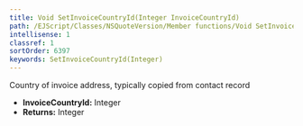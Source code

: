 ```yaml
---
title: Void SetInvoiceCountryId(Integer InvoiceCountryId)
path: /EJScript/Classes/NSQuoteVersion/Member functions/Void SetInvoiceCountryId(Integer p_0)
intellisense: 1
classref: 1
sortOrder: 6397
keywords: SetInvoiceCountryId(Integer)
---
```



Country of invoice address, typically copied from contact record



* **InvoiceCountryId:** Integer
* **Returns:** Integer


